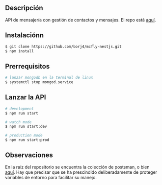 ## Descripción

API de mensajería con gestión de contactos y mensajes. El repo está [aquí](https://github.com/borj4/mcfly-nestjs.git).

## Instalaciónn

```bash
$ git clone https://github.com/borj4/mcfly-nestjs.git
$ npm install
```

## Prerrequisitos

```bash
# lanzar mongodb en la terminal de linux
$ systemctl stop mongod.service
```
## Lanzar la API

```bash
# development
$ npm run start

# watch mode
$ npm run start:dev

# production mode
$ npm run start:prod
```


## Observaciones

En la raíz del repositorio se encuentra la colección de postsman, o bien [aquí](mcfly-nestjs.postman_collection.json).
Hay que precisar que se ha prescindido deliberadamente de proteger variables de entorno para facilitar su manejo.
